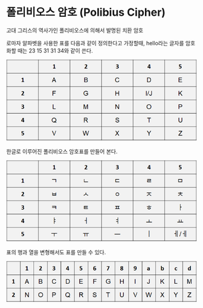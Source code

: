 # 폴리비오스 암호 (Polibius Cipher)

고대 그리스의 역사가인 폴리비오스에 의해서 발명된 치환 암호

로마자 알파벳을 사용한 표를 다음과 같이 정의한다고 가정할때, hello라는 글자를 암호화할 때는 23 15 31 31 34와 같이 쓴다.

![](images/2022-07-12-17-26-01.png)

한글로 이루어진 폴리비오스 암호표를 만들어 본다.

![](images/2022-07-12-17-27-58.png)

표의 행과 열을 변형해서도 표를 만들 수 있다.

​![](images/2022-07-12-17-28-43.png)
